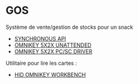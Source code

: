 GOS
===

Système de vente/gestion de stocks pour un snack

- [SYNCHRONOUS API](https://www.hidglobal.fr/sites/hidglobal.com/files/drivers/HID_OMNIKEY_SYNC_API_V2_0_0_0_x86.zip)
- [OMNIKEY 5X2X UNATTENDED](https://www.hidglobal.fr/sites/hidglobal.com/files/drivers/HID_OMNIKEY5x2x_x64_R1_2_9_2.exe)
- [OMNIKEY 5X2X PC/SC DRIVER](https://www.hidglobal.fr/sites/hidglobal.com/files/drivers/OK5x2x_CE_R01_2_9_2.zip)

Utilitaire pour lire les cartes :

- [HID OMNIKEY WORKBENCH](https://www.hidglobal.fr/sites/hidglobal.com/files/drivers/HID%20OMNIKEY%20Workbench%20V1.4.0.1%20x86.zip)
